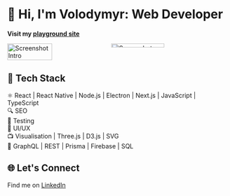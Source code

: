# 👋 Hi, I'm Volodymyr: Web Developer

**Visit my [playground site](https://volodymyrstreltsov.github.io)**

<div style="display: flex; justify-content: space-between; position: relative;">
  <img src="https://github.com/user-attachments/assets/332d6e3a-ae71-4ad6-80f6-82aadc5603ac" alt="Screenshot Intro" style="width: 45%;">
  <img src="https://github.com/user-attachments/assets/787ebe9e-11a0-4ba8-bf88-81d77dcf631d" alt="Screenshot Cosmos" style="width: 49%; position: absolute; top: 0; right: 20px;">
</div>

## 🔧 Tech Stack
⚛️ React | React Native | Node.js | Electron | Next.js | JavaScript | TypeScript \
🔍 SEO \
🧪 Testing \
🎨 UI/UX \
📺 Visualisation | Three.js | D3.js | SVG \
🔄 GraphQL | REST | Prisma | Firebase | SQL

## 🌐 Let's Connect
Find me on [LinkedIn](https://www.linkedin.com/in/streltsov-vladimir/)
